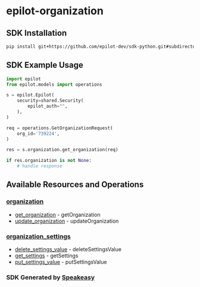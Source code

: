 # epilot-organization

<!-- Start SDK Installation -->
## SDK Installation

```bash
pip install git+https://github.com/epilot-dev/sdk-python.git#subdirectory=organization
```
<!-- End SDK Installation -->

## SDK Example Usage
<!-- Start SDK Example Usage -->
```python
import epilot
from epilot.models import operations

s = epilot.Epilot(
    security=shared.Security(
        epilot_auth="",
    ),
)

req = operations.GetOrganizationRequest(
    org_id='739224',
)

res = s.organization.get_organization(req)

if res.organization is not None:
    # handle response
```
<!-- End SDK Example Usage -->

<!-- Start SDK Available Operations -->
## Available Resources and Operations


### [organization](docs/sdks/organization/README.md)

* [get_organization](docs/sdks/organization/README.md#get_organization) - getOrganization
* [update_organization](docs/sdks/organization/README.md#update_organization) - updateOrganization

### [organization_settings](docs/sdks/organizationsettings/README.md)

* [delete_settings_value](docs/sdks/organizationsettings/README.md#delete_settings_value) - deleteSettingsValue
* [get_settings](docs/sdks/organizationsettings/README.md#get_settings) - getSettings
* [put_settings_value](docs/sdks/organizationsettings/README.md#put_settings_value) - putSettingsValue
<!-- End SDK Available Operations -->

### SDK Generated by [Speakeasy](https://docs.speakeasyapi.dev/docs/using-speakeasy/client-sdks)
